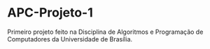 # APC-Projeto-1
Primeiro projeto feito na Disciplina de Algoritmos e Programação de Computadores da Universidade de Brasília.
